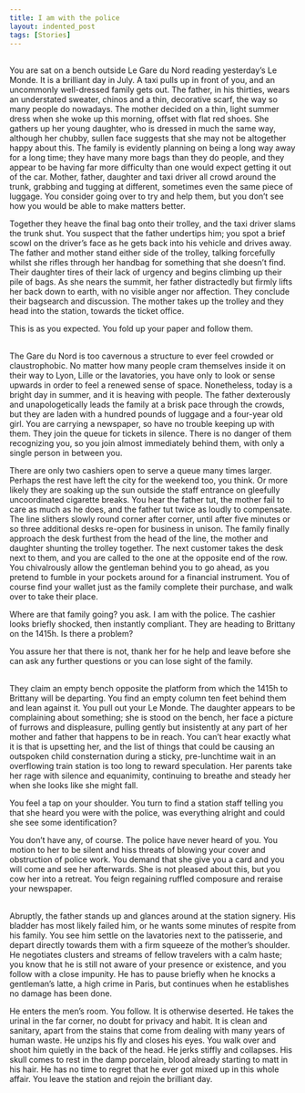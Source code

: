```yaml
---
title: I am with the police
layout: indented_post
tags: [Stories]
---
```

<br/>
You are sat on a bench outside Le Gare du Nord reading yesterday’s Le Monde. It
is a brilliant day in July. A taxi pulls up in front of you, and an uncommonly
well-dressed family gets out. The father, in his thirties, wears an understated
sweater, chinos and a thin, decorative scarf, the way so many people do
nowadays. The mother decided on a thin, light summer dress when she woke up this
morning, offset with flat red shoes. She gathers up her young daughter, who is
dressed in much the same way, although her chubby, sullen face suggests that she
may not be altogether happy about this. The family is evidently planning on
being a long way away for a long time; they have many more bags than they do
people, and they appear to be having far more difficulty than one would expect
getting it out of the car. Mother, father, daughter and taxi driver all crowd
around the trunk, grabbing and tugging at different, sometimes even the same
piece of luggage. You consider going over to try and help them, but you don’t
see how you would be able to make matters better.

Together they heave the final bag onto their trolley, and the taxi driver
slams the trunk shut. You suspect that the father undertips him; you spot a
brief scowl on the driver’s face as he gets back into his vehicle and drives
away. The father and mother stand either side of the trolley, talking forcefully
whilst she rifles through her handbag for something that she doesn’t find. Their
daughter tires of their lack of urgency and begins climbing up their pile of
bags. As she nears the summit, her father distractedly but firmly lifts her back
down to earth, with no visible anger nor affection. They conclude their
bagsearch and discussion. The mother takes up the trolley and they head into the
station, towards the ticket office.

This is as you expected. You fold up your paper and follow them.

<br/>
The Gare du Nord is too cavernous a structure to ever feel crowded or
claustrophobic. No matter how many people cram themselves inside it on their way
to Lyon, Lille or the lavatories, you have only to look or sense upwards in
order to feel a renewed sense of space. Nonetheless, today is a bright day in
summer, and it is heaving with people. The father dexterously and
unapologetically leads the family at a brisk pace through the crowds, but they
are laden with a hundred pounds of luggage and a four-year old girl. You are
carrying a newspaper, so have no trouble keeping up with them. They join the
queue for tickets in silence. There is no danger of them recognizing you, so you
join almost immediately behind them, with only a single person in between you.

There are only two cashiers open to serve a queue many times larger.
Perhaps the rest have left the city for the weekend too, you think. Or more
likely they are soaking up the sun outside the staff entrance on gleefully
uncoordinated cigarette breaks. You hear the father tut, the mother fail to care
as much as he does, and the father tut twice as loudly to compensate. The line
slithers slowly round corner after corner, until after five minutes or so three
additional desks re-open for business in unison. The family finally approach the
desk furthest from the head of the line, the mother and daughter shunting the
trolley together. The next customer takes the desk next to them, and you are
called to the one at the opposite end of the row. You chivalrously allow the
gentleman behind you to go ahead, as you pretend to fumble in your pockets
around for a financial instrument. You of course find your wallet just as the
family complete their purchase, and walk over to take their place.

Where are that family going? you ask. I am with the police. The cashier
looks briefly shocked, then instantly compliant. They are heading to Brittany on
the 1415h. Is there a problem?

You assure her that there is not, thank her for he help and leave before
she can ask any further questions or you can lose sight of the family.

<br/>
They claim an empty bench opposite the platform from which the 1415h to Brittany
will be departing. You find an empty column ten feet behind them and lean
against it. You pull out your Le Monde. The daughter appears to be complaining
about something; she is stood on the bench, her face a picture of furrows and
displeasure, pulling gently but insistently at any part of her mother and father
that happens to be in reach. You can’t hear exactly what it is that is upsetting
her, and the list of things that could be causing an outspoken child
consternation during a sticky, pre-lunchtime wait in an overflowing train
station is too long to reward speculation. Her parents take her rage with
silence and equanimity, continuing to breathe and steady her when she looks like
she might fall.

You feel a tap on your shoulder. You turn to find a station staff telling
you that she heard you were with the police, was everything alright and could
she see some identification?

You don’t have any, of course. The police have never heard of you. You
motion to her to be silent and hiss threats of blowing your cover and
obstruction of police work. You demand that she give you a card and you will
come and see her afterwards. She is not pleased about this, but you cow her into
a retreat. You feign regaining ruffled composure and reraise your newspaper.

<br/>
Abruptly, the father stands up and glances around at the station signery. His
bladder has most likely failed him, or he wants some minutes of respite from his
family. You see him settle on the lavatories next to the patisserie, and depart
directly towards them with a firm squeeze of the mother’s shoulder. He
negotiates clusters and streams of fellow travelers with a calm haste; you know
that he is still not aware of your presence or existence, and you follow with a
close impunity. He has to pause briefly when he knocks a gentleman’s latte, a
high crime in Paris, but continues when he establishes no damage has been done.

He enters the men’s room. You follow. It is otherwise deserted. He takes
the urinal in the far corner, no doubt for privacy and habit. It is clean and
sanitary, apart from the stains that come from dealing with many years of human
waste. He unzips his fly and closes his eyes. You walk over and shoot him
quietly in the back of the head. He jerks stiffly and collapses. His skull comes
to rest in the damp porcelain, blood already starting to matt in his hair. He
has no time to regret that he ever got mixed up in this whole affair. You leave
the station and rejoin the brilliant day.
